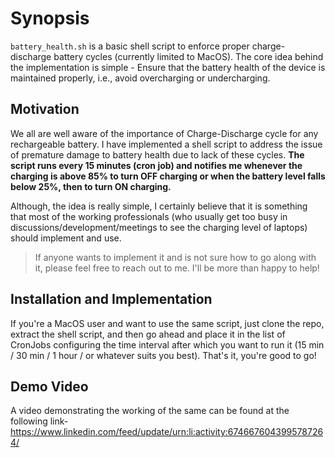 # Synopsis
`battery_health.sh` is a basic shell script to enforce proper charge-discharge battery cycles (currently limited to MacOS).
The core idea behind the implementation is simple - Ensure that the battery health of the device is maintained properly, i.e., avoid overcharging or undercharging.

## Motivation

We all are well aware of the importance of Charge-Discharge cycle for any rechargeable battery. I have implemented a shell script to address the issue of premature damage to battery health due to lack of these cycles. **The script runs every 15 minutes (cron job) and notifies me whenever the charging is above 85% to turn OFF charging or when the battery level falls below 25%, then to turn ON charging.**

Although, the idea is really simple, I certainly believe that it is something that most of the working professionals (who usually get too busy in discussions/development/meetings to see the charging level of laptops) should implement and use.

> If anyone wants to implement it and is not sure how to go along with it, please feel free to reach out to me. I'll be more than happy to help!

## Installation and Implementation

If you're a MacOS user and want to use the same script, just clone the repo, extract the shell script, and then go ahead and place it in the list of CronJobs configuring the time interval after which you want to run it (15 min / 30 min / 1 hour / or whatever suits you best).
That's it, you're good to go!

## Demo Video
A video demonstrating the working of the same can be found at the following link-
https://www.linkedin.com/feed/update/urn:li:activity:6746676043995787264/

